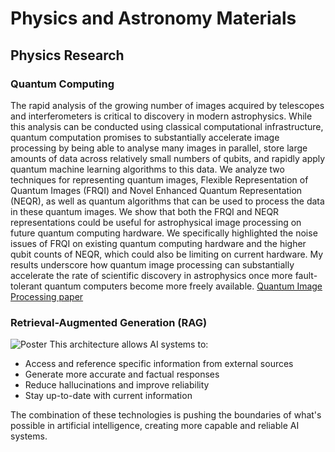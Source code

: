 # Physics and Astronomy Materials




## Physics Research

### Quantum Computing
The rapid analysis of the growing number of images acquired by telescopes and interferometers is
critical to discovery in modern astrophysics. While this analysis can be conducted using classical
computational infrastructure, quantum computation promises to substantially accelerate image processing
by being able to analyse many images in parallel, store large amounts of data across relatively small
numbers of qubits, and rapidly apply quantum machine learning algorithms to this data. We analyze two
techniques for representing quantum images, Flexible Representation of Quantum Images (FRQI) and
Novel Enhanced Quantum Representation (NEQR), as well as quantum algorithms that can be used to
process the data in these quantum images. We show that both the FRQI and NEQR representations could
be useful for astrophysical image processing on future quantum computing hardware. We specifically
highlighted the noise issues of FRQI on existing quantum computing hardware and the higher qubit
counts of NEQR, which could also be limiting on current hardware. My results underscore how quantum
image processing can substantially accelerate the rate of scientific discovery in astrophysics once more
fault-tolerant quantum computers become more freely available. 
[Quantum Image Processing paper](https://dylanz.one/quantum_image_processing_paper.pdf)


### Retrieval-Augmented Generation (RAG)

![Poster](https://dylanz.one/image_2025-09-21_134624557.png)
This architecture allows AI systems to:
- Access and reference specific information from external sources
- Generate more accurate and factual responses
- Reduce hallucinations and improve reliability
- Stay up-to-date with current information

The combination of these technologies is pushing the boundaries of what's possible in artificial intelligence, creating more capable and reliable AI systems.

